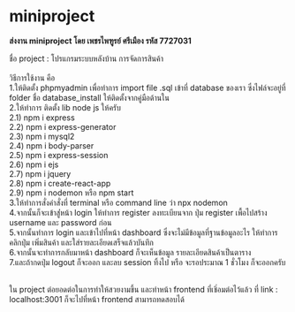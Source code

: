 # miniproject
<b>ส่งงาน miniproject โดย เพชรไพฑูรย์ ศรีเมือง รหัส 7727031</b>

ชื่อ project : โปรแกรมระบบหลังบ้าน การจัดการสินค้า<br>
<br>
วิธีการใช้งาน คือ <br>
1.ให้ติดตั้ง phpmyadmin เพื่อทำการ import file .sql เข้าที่ database ของเรา ซึ่งไฟล์จะอยู่ที่ folder ชื่อ database_install ให้ติดตั้งจากคู่มือด้านใน<br>
2.ให้ทำการ ติดตั้ง lib node js ให้ครับ<br>
  2.1) npm i express<br>
  2.2) npm i express-generator<br>
  2.3) npm i mysql2<br>
  2.4) npm i body-parser<br>
  2.5) npm i express-session<br>
  2.6) npm i ejs<br>
  2.7) npm i jquery<br>
  2.8) npm i create-react-app<br>
  2.9) npm i nodemon หรือ npm start<br>
3.ให้ทำการสั่งคำสั่งที่ terminal หรือ command line ว่า npx nodemon<br>
4.จากนั้นก็จะเข้าสู่่หน้า login ให้ทำการ register ลงทะเบียนจาก ปุ่ม register เพื้อไปสร้าง username และ password ก่อน<br>
5.จากนั้นทำการ login และเข้าไปที่หน้า dashboard ซึ่งจะไม่มีข้อมูลที่ฐานข้อมูลอะไร ให้ทำการคลิกปุ่ม เพิ่มสินค้า และใส่รายละเอียดเสร็จแล้วบันทึก<br>
6.จากนั้นจะทำการกลับมาหน้า dashboard ก็จะเห็นข้อมูล รายละเอียดสินค้าเป็นตาราง<br>
7.และถ้ากดปุ่ม logout ก็จะออก และลบ session ทิ้งไป หรือ จะรอประมาณ 1 ชั่วโมง ก็จะออกครับ<br><br>

ใน project ต่อยอดต่อในการทำให้สวยงามขึ้น และทำหน้า frontend ที่เชิ่อมต่อไว้แล้ว ที่ link : localhost:3001 ก็จะไปที่หน้า frontend สามารถทดสอบได้

